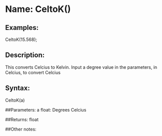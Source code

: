 # Name: CeltoK()

## Examples:
CeltoK(15.568);

## Description:
This converts Celcius to Kelvin. Input a degree value in the parameters, in Celcius, to convert Celcius

## Syntax:
CeltoK(a)

##Parameters: 
a float: Degrees Celcius

##Returns:
float

##Other notes:

